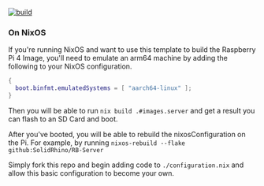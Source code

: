 [![build](https://github.com/SolidRhino/RB-Server/actions/workflows/build.yml/badge.svg)](https://github.com/SolidRhino/RB-Server/actions/workflows/build.yml)

### On NixOS

If you're running NixOS and want to use this template to build the Raspberry Pi
4 Image, you'll need to emulate an arm64 machine by adding the following to your
NixOS configuration.

``` nix
{
  boot.binfmt.emulatedSystems = [ "aarch64-linux" ];
}
```

Then you will be able to run `nix build .#images.server` and get a result you can
flash to an SD Card and boot.

After you've booted, you will be able to rebuild the nixosConfiguration on the
Pi. For example, by running `nixos-rebuild --flake
github:SolidRhino/RB-Server`

Simply fork this repo and begin adding code to `./configuration.nix` and allow
this basic configuration to become your own.
